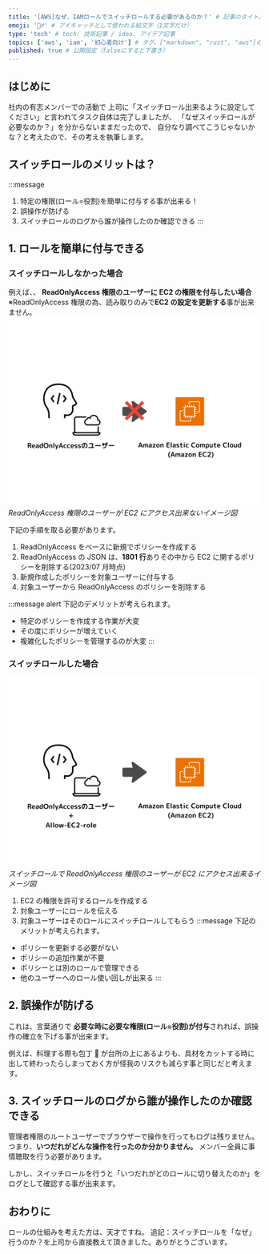```yaml
---
title: '[AWS]なぜ、IAMロールでスイッチロールする必要があるのか？' # 記事のタイトル
emoji: '🤸‍♂️' # アイキャッチとして使われる絵文字（1文字だけ）
type: 'tech' # tech: 技術記事 / idea: アイデア記事
topics: ['aws', 'iam', '初心者向け'] # タグ。["markdown", "rust", "aws"]のように指定する
published: true # 公開設定（falseにすると下書き）
---
```


## はじめに

社内の有志メンバーでの活動で
上司に「スイッチロール出来るように設定してください」と言われてタスク自体は完了しましたが、
「なぜスイッチロールが必要なのか？」を分からないままだったので、
自分なり調べてこうじゃないかな？と考えたので、その考えを執筆します。

## スイッチロールのメリットは？

:::message

1. 特定の権限(ロール=役割)を簡単に付与する事が出来る！
2. 誤操作が防げる
3. スイッチロールのログから誰が操作したのか確認できる
   :::

## 1. ロールを簡単に付与できる

### スイッチロールしなかった場合

例えば、、
**ReadOnlyAccess 権限のユーザーに EC2 の権限を付与したい場合**
※ReadOnlyAccess 権限の為、読み取りのみで**EC2 の設定を更新する**事が出来ません。
![AWS-IAM-role-step01](/images/articles/aws-ec2-iam-why-role/AWS-IAM-role-step01.png)
_ReadOnlyAccess 権限のユーザーが EC2 にアクセス出来ないイメージ図_

下記の手順を取る必要があります。

1. ReadOnlyAccess をベースに新規でポリシーを作成する
2. ReadOnlyAccess の JSON は、**1801 行**ありその中から EC2 に関するポリシーを削除する(2023/07 月時点)
3. 新規作成したポリシーを対象ユーザーに付与する
4. 対象ユーザーから ReadOnlyAccess のポリシーを削除する

:::message alert
下記のデメリットが考えられます。

- 特定のポリシーを作成する作業が大変
- その度にポリシーが増えていく
- 複雑化したポリシーを管理するのが大変
  :::

### スイッチロールした場合

![AWS-IAM-role-step02](/images/articles/aws-ec2-iam-why-role/AWS-IAM-role-step02.png)
_スイッチロールで ReadOnlyAccess 権限のユーザーが EC2 にアクセス出来るイメージ図_

1. EC2 の権限を許可するロールを作成する
2. 対象ユーザーにロールを伝える
3. 対象ユーザーはそのロールにスイッチロールしてもらう
   :::message
   下記のメリットが考えられます。

- ポリシーを更新する必要がない
- ポリシーの追加作業が不要
- ポリシーとは別のロールで管理できる
- 他のユーザーへのロール使い回しが出来る
  :::

## 2. 誤操作が防げる

これは、言葉通りで
**必要な時に必要な権限(ロール=役割)が付与**されれば、誤操作の確立を下げる事が出来ます。

例えば、料理する際も包丁 🔪 が台所の上にあるよりも、具材をカットする時に出して終わったらしまっておく方が怪我のリスクも減らす事と同じだと考えます。

## 3. スイッチロールのログから誰が操作したのか確認できる

管理者権限のルートユーザーでブラウザーで操作を行ってもログは残りません。
つまり、**いつだれがどんな操作を行ったのか分かりません。** メンバー全員に事情聴取を行う必要があります。

しかし、スイッチロールを行うと「いつだれがどのロールに切り替えたのか」をログとして確認する事が出来ます。

## おわりに

ロールの仕組みを考えた方は、天才ですね。
追記：スイッチロールを「なぜ」行うのか？を上司から直接教えて頂きました。ありがとうございます。
